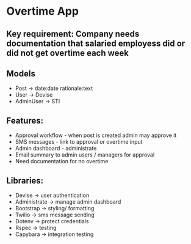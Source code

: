 # Overtime App

## Key requirement: Company needs documentation that salaried employess did or did not get overtime each week


## Models
  - Post -> date:date rationale:text
  - User -> Devise
  - AdminUser -> STI

## Features:
  - Approval workflow - when post is created admin may approve it
  - SMS messages - link to approval or overtime input
  - Admin dashboard - administrate
  - Email summary to admin users / managers for approval
  - Need documentation for no overtime

## Libraries:
  - Devise -> user authentication
  - Administrate -> manage admin dashboard
  - Bootstrap -> styling/ formatting
  - Twilio -> sms message sending
  - Dotenv -> protect credentials
  - Rspec -> testing
  - Capybara -> integration testing
